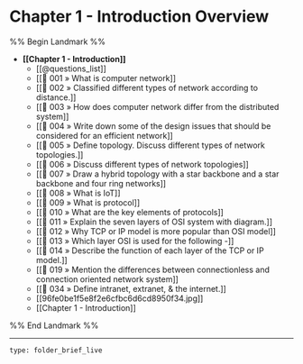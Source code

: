 # Chapter 1 - Introduction Overview
%% Begin Landmark %%
- **[[Chapter 1 - Introduction]]**
	- [[@questions_list]]
	- [[📘 001 » What is computer network]]
	- [[📘 002 » Classified different types of network according to distance.]]
	- [[📘 003 » How does computer network differ from the distributed system]]
	- [[📘 004 » Write down some of the design issues that should be considered for an efficient network]]
	- [[📘 005 » Define topology. Discuss different types of network topologies.]]
	- [[📘 006 » Discuss different types of network topologies]]
	- [[📘 007 » Draw a hybrid topology with a star backbone and a star backbone and four ring networks]]
	- [[📘 008 » What is IoT]]
	- [[📘 009 » What is protocol]]
	- [[📘 010 » What are the key elements of protocols]]
	- [[📘 011 » Explain the seven layers of OSI system with diagram.]]
	- [[📘 012 » Why TCP or IP model is more popular than OSI model]]
	- [[📘 013 » Which layer OSI is used for the following -]]
	- [[📘 014 » Describe the function of each layer of the TCP or IP model.]]
	- [[📘 019 » Mention the differences between connectionless and connection oriented network system]]
	- [[📘 034 » Define intranet, extranet, & the internet.]]
	- [[96fe0be1f5e8f2e6cfbc6d6cd8950f34.jpg]]
	- [[Chapter 1 - Introduction]]

%% End Landmark %%

---
 
```ccard
type: folder_brief_live
```
 
